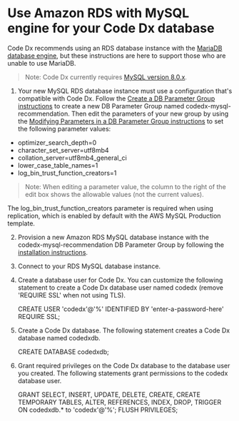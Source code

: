 # Use Amazon RDS with MySQL engine for your Code Dx database

Code Dx recommends using an RDS database instance with the [MariaDB database engine](use-rds-for-code-dx-database.md), but these instructions are here to support those who are unable to use MariaDB.

>Note: Code Dx currently requires [MySQL version 8.0.x](https://dev.mysql.com/doc/relnotes/mysql/8.0/en/).

1) Your new MySQL RDS database instance must use a configuration that's compatible with Code Dx. Follow the [Create a DB Parameter Group instructions](https://docs.aws.amazon.com/AmazonRDS/latest/UserGuide/USER_WorkingWithParamGroups.html#USER_WorkingWithParamGroups.Creating) to create a new DB Parameter Group named codedx-mysql-recommendation. Then edit the parameters of your new group by using the [Modifying Parameters in a DB Parameter Group instructions](https://docs.aws.amazon.com/AmazonRDS/latest/UserGuide/USER_WorkingWithParamGroups.html#USER_WorkingWithParamGroups.Modifying) to set the following parameter values:

- optimizer_search_depth=0
- character_set_server=utf8mb4
- collation_server=utf8mb4_general_ci
- lower_case_table_names=1
- log_bin_trust_function_creators=1

>Note: When editing a parameter value, the column to the right of the edit box shows the allowable values (not the current values).

The log_bin_trust_function_creators parameter is required when using replication, which is enabled by default with the AWS MySQL Production template.

2) Provision a new Amazon RDS MySQL database instance with the codedx-mysql-recommendation DB Parameter Group by following the [installation instructions](https://docs.aws.amazon.com/AmazonRDS/latest/UserGuide/CHAP_MySQL.html).

3) Connect to your RDS MySQL database instance.

4) Create a database user for Code Dx. You can customize the following statement to create
   a Code Dx database user named codedx (remove 'REQUIRE SSL' when not using TLS).

   CREATE USER 'codedx'@'%' IDENTIFIED BY 'enter-a-password-here' REQUIRE SSL;

5) Create a Code Dx database. The following statement creates a Code Dx database named codedxdb.

   CREATE DATABASE codedxdb;

6) Grant required privileges on the Code Dx database to the database user you created. The
   following statements grant permissions to the codedx database user.

   GRANT SELECT, INSERT, UPDATE, DELETE, CREATE, CREATE TEMPORARY TABLES, ALTER, REFERENCES, INDEX, DROP, TRIGGER ON codedxdb.* to 'codedx'@'%';
   FLUSH PRIVILEGES;